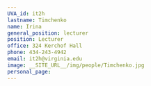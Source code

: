 ```yaml
---
UVA_id: it2h
lastname: Timchenko
name: Irina
general_position: lecturer
position: Lecturer
office: 324 Kerchof Hall
phone: 434-243-4942
email: it2h@virginia.edu
image: __SITE_URL__/img/people/Timchenko.jpg
personal_page:
---
```

